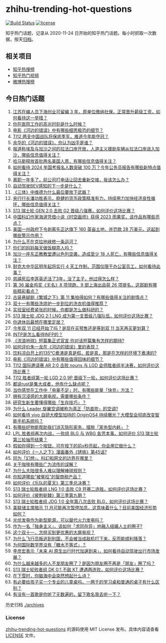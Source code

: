 # zhihu-trending-hot-questions

[![Build Status](https://github.com/justjavac/zhihu-trending-hot-questions/workflows/ci/badge.svg?branch=master)](https://github.com/justjavac/zhihu-trending-hot-questions/actions)
[![license](https://img.shields.io/github/license/justjavac/zhihu-trending-hot-questions)](https://github.com/justjavac/zhihu-trending-hot-questions/blob/master/LICENSE)

知乎热门话题，记录从 2020-11-24
日开始的知乎热门话题。每小时抓取一次数据，按天[归档](./archives)。

## 相关项目

- [知乎热搜榜](https://github.com/justjavac/zhihu-trending-top-search)
- [知乎热门视频](https://github.com/justjavac/zhihu-trending-hot-video)
- [微博热搜榜](https://github.com/justjavac/weibo-trending-hot-search)

## 今日热门话题

<!-- BEGIN -->
<!-- 最后更新时间 Sun Oct 22 2023 04:15:08 GMT+0800 (China Standard Time) -->

1. [江苏在编人员下海创业可留编 3 年，原单位缴纳社保，正常晋升薪级工资，如何看待这一举措？](https://www.zhihu.com/question/627156910)
1. [你在医院工作的高光时刻是什么时候？](https://www.zhihu.com/question/621813737)
1. [电影《河边的错误》中有哪些细思极恐的细节？](https://www.zhihu.com/question/626979536)
1. [TI12 两支中国战队将保底季军，难道今年能夺冠？](https://www.zhihu.com/question/627146282)
1. [余华的《河边的错误》，你认为凶手是谁？](https://www.zhihu.com/question/51229470)
1. [报道称埃及与加沙之间的拉法口岸开放，人道主义援助车辆从拉法口岸进入加沙，哪些信息值得关注？](https://www.zhihu.com/question/627159665)
1. [哈马斯释放首批两名美国人质，有哪些信息值得关注？](https://www.zhihu.com/question/627128557)
1. [如何看待 2024 年国考报名人数突破 100 万？今年公务员报告有哪些新特点值得关注？](https://www.zhihu.com/question/626997490)
1. [离职一年多了，前公司打电话让回去重新交接，我该怎么办？](https://www.zhihu.com/question/621484533)
1. [自动驾驶BEV感知的下一步是什么？](https://www.zhihu.com/question/538920658)
1. [《三体》中维德为什么最后要放下武器？](https://www.zhihu.com/question/446230671)
1. [央行行长潘功胜表示，稳健的货币政策精准有力，持续用力加快经济良性循环，哪些信息值得关注？](https://www.zhihu.com/question/627172632)
1. [S13 瑞士轮 GEN 2:0 击败 G2 晋级八强赛，如何评价这场比赛？](https://www.zhihu.com/question/627167911)
1. [中国科幻作家海漄凭借小说《时空画师》获得 2023 雨果奖，该作品有哪些亮点？](https://www.zhihu.com/question/627198709)
1. [美国一州政府下令剥离先正达旗下 160 英亩土地，并罚款 28 万美元，这起到哪些警示作用？](https://www.zhihu.com/question/626827707)
1. [为什么不在克拉地峡修一条运河？](https://www.zhihu.com/question/598855962)
1. [你们的妈妈每天做饭糊弄人吗？](https://www.zhihu.com/question/479124876)
1. [加沙一座东正教教堂遭以色列空袭，造成至少 18 人死亡，有哪些信息值得关注？](https://www.zhihu.com/question/627148736)
1. [耐克大中华区明年起将实行 4 天工作制，范围仅限于办公室员工，如何看待此事？](https://www.zhihu.com/question/627128754)
1. [慈禧死后李莲英还活了3年，没了主子，他过得怎么样？](https://www.zhihu.com/question/456784042)
1. [第 36 届金鸡奖《无名》8 项领跑、9 部上海出品获 26 项提名，这部剧有哪些精彩看点？](https://www.zhihu.com/question/626223808)
1. [古装悬疑剧《繁城之下》第 11 集拍得如何？有哪些值得关注的剧情点？](https://www.zhihu.com/question/627172230)
1. [双十一有哪些洗烘护一步到位的洗衣机值得推荐？](https://www.zhihu.com/question/627004835)
1. [实验室经费紧张的时候，你都是怎么做科研的？](https://www.zhihu.com/question/626474407)
1. [S13 瑞士轮 JDG 2:1 LNG 成为第一支晋级八强队伍，如何评价这场比赛？](https://www.zhihu.com/question/627161005)
1. [你退休后最想在哪里定居？](https://www.zhihu.com/question/622516430)
1. [今年双 11 已经开始了吗？是现在买预售还是等到双 11 当天再买更划算？](https://www.zhihu.com/question/627004253)
1. [INTP是怎么看待INFP的？](https://www.zhihu.com/question/538560106)
1. [《流浪地球》短篇集正式官宣,你对该短篇集有怎样的期待?](https://www.zhihu.com/question/626818289)
1. [如何评价朱一龙在《河边的错误》里的表现？](https://www.zhihu.com/question/626979463)
1. [饮料凉白开上的135℃煮沸是真是假，若是真，那是在怎样的环境下煮沸的?](https://www.zhihu.com/question/465464399)
1. [电影《河边的错误》中有哪些值得回味的细节？](https://www.zhihu.com/question/626979503)
1. [TI12 国际邀请赛 AR 2:0 击败 nouns 与 LGD 会师胜者组半决赛，如何评价这场比赛？](https://www.zhihu.com/question/627133510)
1. [TI12 胜者组第一轮 LGD 2:0 9P 晋级下一轮，如何评价这场比赛？](https://www.zhihu.com/question/627125218)
1. [都说rust是集大成者，他有什么缺点呢？](https://www.zhihu.com/question/603518666)
1. [当你感觉在工作中「电量不足」时，有哪些能量「快充」方法？](https://www.zhihu.com/question/626998899)
1. [拥有沉浸感的大屏电视，需要哪些条件？](https://www.zhihu.com/question/627140482)
1. [研究生新生要懂得哪些「生存技巧」？](https://www.zhihu.com/question/625453804)
1. [为什么 Leader 旋翼空调被称为真正「防直吹」的空调?](https://www.zhihu.com/question/626974749)
1. [如何看待 vivo 自研大模型加持的 OriginOS4 持续曝光？大模型会彻底改变智能手机系统吗？](https://www.zhihu.com/question/626890618)
1. [有哪些好物能帮助我们消灭隐形家务，摆脱「家务型内耗」？](https://www.zhihu.com/question/626838295)
1. [LPL 胜者组再次内战，一败组 BLG 与 WBG 各凭本事，如何评价 S13 瑞士轮第三轮抽签结果？](https://www.zhihu.com/question/627066926)
1. [假如你得到一个按钮，可在按下的前x秒亮起，你会用它做什么？](https://www.zhihu.com/question/620391611)
1. [如何评价《一人之下》漫画番外《锈铁》第45话?](https://www.zhihu.com/question/627092633)
1. [同为「幻想」，科幻和网文的边界在哪里？](https://www.zhihu.com/question/626898850)
1. [关于咖啡有哪些广为流传的误解？](https://www.zhihu.com/question/618378003)
1. [为什么大陆很多人难以理解棒球规则？](https://www.zhihu.com/question/623672724)
1. [你知道哪些“被冤枉”的智商税产品？](https://www.zhihu.com/question/626991307)
1. [如何评价《乐队的夏天》第三季总决赛？](https://www.zhihu.com/question/627058922)
1. [S13 瑞士轮胜者组 LNG 1:0 击败 C9 开赛二连胜，如何评价这场比赛？](https://www.zhihu.com/question/626990438)
1. [如何评价《披荆斩棘》第三季第九期？](https://www.zhihu.com/question/626974401)
1. [S13 瑞士轮胜者组 JDG 1:0 全年第八次击败 BLG，如何评价这场比赛？](https://www.zhihu.com/question/627050693)
1. [美联储主席暗示 11 月可能再次暂停加息，这意味着什么？目前美国经济形势如何？](https://www.zhihu.com/question/626957782)
1. [光伏发电作为新型能源，可以替代火力发电吗？](https://www.zhihu.com/question/626994379)
1. [作为一名「独身主义」，该如何「求同存异」地融入结婚人士的圈子?](https://www.zhihu.com/question/625758383)
1. [这个双十一，怎样买到更优惠的大屏电视？](https://www.zhihu.com/question/627056374)
1. [为什么飞行员叛逃到别国，不会被当成敌机打下来，反而能顺利降落？](https://www.zhihu.com/question/622552315)
1. [为何国际数学界没有「糖水不等式」？](https://www.zhihu.com/question/626275919)
1. [李彦宏表示「未来 AI 原生出行时代加速到来」，如何看待自动驾驶出行市场发展？](https://www.zhihu.com/question/626832311)
1. [为什么越来越多的人不发朋友圈了？是因为朋友圈不再是「朋友」圈了吗？](https://www.zhihu.com/question/626978033)
1. [S13 瑞士轮败者组 DK 0:1 不敌 KT 遭遇两连败，如何评价这场比赛？](https://www.zhihu.com/question/627053840)
1. [在下雪时，你脑海中会突然想起什么诗？](https://www.zhihu.com/question/627022768)
1. [有必要给孩子买一个专业的儿童桌吗，一两千的学习桌和普通的桌子有什么区别？](https://www.zhihu.com/question/626312794)
1. [有没有一首歌是你听了无数遍的，留下歌名我去听一下？](https://www.zhihu.com/question/622425677)

<!-- END -->

历史归档 [./archives](./archives)

### License

[zhihu-trending-hot-questions](https://github.com/justjavac/zhihu-trending-hot-questions)
的源码使用 MIT License 发布。具体内容请查看 [LICENSE](./LICENSE) 文件。
